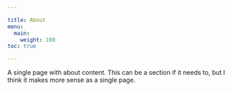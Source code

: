 ```yaml
---

title: About
menu:
  main:
    weight: 100
toc: true

---
```


A single page with about content. This can be a section if it needs to, but I
think it makes more sense as a single page.
